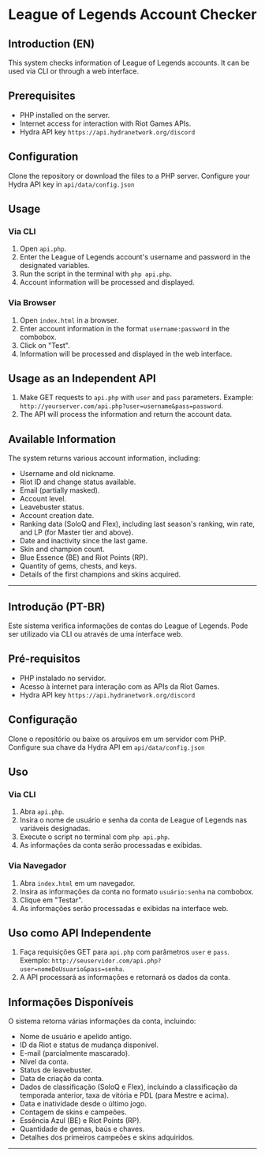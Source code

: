 
# League of Legends Account Checker

## Introduction (EN)
This system checks information of League of Legends accounts. It can be used via CLI or through a web interface.

## Prerequisites
- PHP installed on the server.
- Internet access for interaction with Riot Games APIs.
- Hydra API key `https://api.hydranetwork.org/discord`

## Configuration
Clone the repository or download the files to a PHP server.
Configure your Hydra API key in `api/data/config.json`

## Usage

### Via CLI
1. Open `api.php`.
2. Enter the League of Legends account's username and password in the designated variables.
3. Run the script in the terminal with `php api.php`.
4. Account information will be processed and displayed.

### Via Browser
1. Open `index.html` in a browser.
2. Enter account information in the format `username:password` in the combobox.
3. Click on "Test".
4. Information will be processed and displayed in the web interface.

## Usage as an Independent API
1. Make GET requests to `api.php` with `user` and `pass` parameters.
   Example: `http://yourserver.com/api.php?user=username&pass=password`.
2. The API will process the information and return the account data.

## Available Information
The system returns various account information, including:
- Username and old nickname.
- Riot ID and change status available.
- Email (partially masked).
- Account level.
- Leavebuster status.
- Account creation date.
- Ranking data (SoloQ and Flex), including last season's ranking, win rate, and LP (for Master tier and above).
- Date and inactivity since the last game.
- Skin and champion count.
- Blue Essence (BE) and Riot Points (RP).
- Quantity of gems, chests, and keys.
- Details of the first champions and skins acquired.

---

## Introdução (PT-BR)
Este sistema verifica informações de contas do League of Legends. Pode ser utilizado via CLI ou através de uma interface web.

## Pré-requisitos
- PHP instalado no servidor.
- Acesso à internet para interação com as APIs da Riot Games.
- Hydra API key `https://api.hydranetwork.org/discord`

## Configuração
Clone o repositório ou baixe os arquivos em um servidor com PHP.
Configure sua chave da Hydra API em `api/data/config.json`

## Uso

### Via CLI
1. Abra `api.php`.
2. Insira o nome de usuário e senha da conta de League of Legends nas variáveis designadas.
3. Execute o script no terminal com `php api.php`.
4. As informações da conta serão processadas e exibidas.

### Via Navegador
1. Abra `index.html` em um navegador.
2. Insira as informações da conta no formato `usuário:senha` na combobox.
3. Clique em "Testar".
4. As informações serão processadas e exibidas na interface web.

## Uso como API Independente
1. Faça requisições GET para `api.php` com parâmetros `user` e `pass`.
   Exemplo: `http://seuservidor.com/api.php?user=nomeDoUsuario&pass=senha`.
2. A API processará as informações e retornará os dados da conta.

## Informações Disponíveis
O sistema retorna várias informações da conta, incluindo:
- Nome de usuário e apelido antigo.
- ID da Riot e status de mudança disponível.
- E-mail (parcialmente mascarado).
- Nível da conta.
- Status de leavebuster.
- Data de criação da conta.
- Dados de classificação (SoloQ e Flex), incluindo a classificação da temporada anterior, taxa de vitória e PDL (para Mestre e acima).
- Data e inatividade desde o último jogo.
- Contagem de skins e campeões.
- Essência Azul (BE) e Riot Points (RP).
- Quantidade de gemas, baús e chaves.
- Detalhes dos primeiros campeões e skins adquiridos.

---

